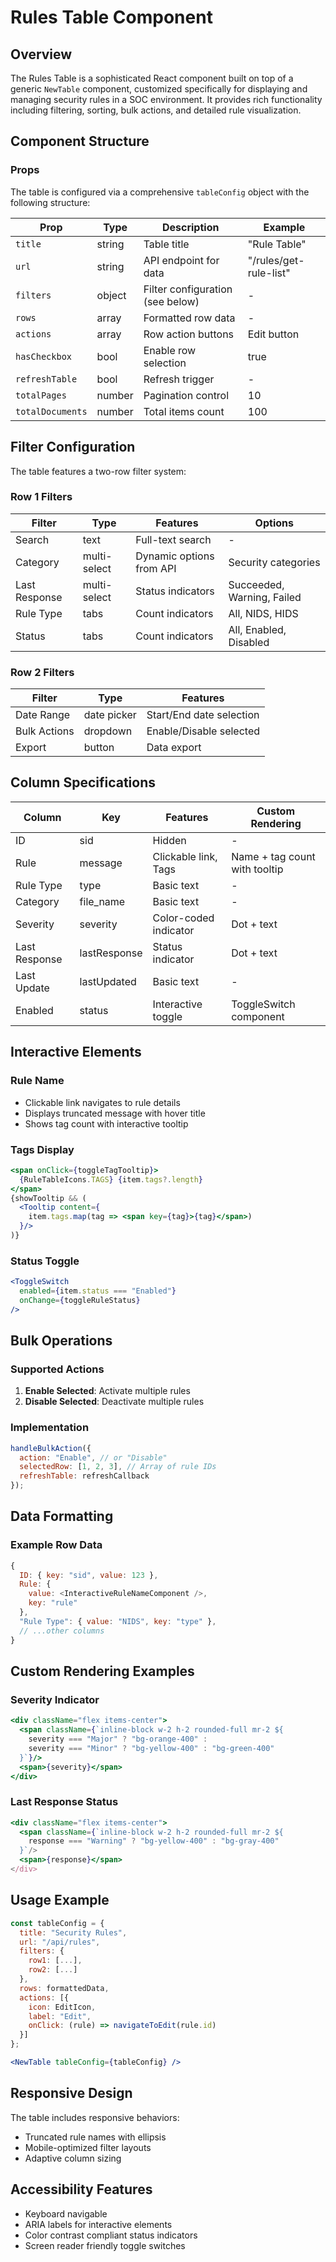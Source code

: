 # Rules Table Component

## Overview
The Rules Table is a sophisticated React component built on top of a generic `NewTable` component, customized specifically for displaying and managing security rules in a SOC environment. It provides rich functionality including filtering, sorting, bulk actions, and detailed rule visualization.

## Component Structure

### Props
The table is configured via a comprehensive `tableConfig` object with the following structure:

| Prop | Type | Description | Example |
|------|------|-------------|---------|
| `title` | string | Table title | "Rule Table" |
| `url` | string | API endpoint for data | "/rules/get-rule-list" |
| `filters` | object | Filter configuration (see below) | - |
| `rows` | array | Formatted row data | - |
| `actions` | array | Row action buttons | Edit button |
| `hasCheckbox` | bool | Enable row selection | true |
| `refreshTable` | bool | Refresh trigger | - |
| `totalPages` | number | Pagination control | 10 |
| `totalDocuments` | number | Total items count | 100 |

## Filter Configuration
The table features a two-row filter system:

### Row 1 Filters
| Filter | Type | Features | Options |
|--------|------|----------|---------|
| Search | text | Full-text search | - |
| Category | multi-select | Dynamic options from API | Security categories |
| Last Response | multi-select | Status indicators | Succeeded, Warning, Failed |
| Rule Type | tabs | Count indicators | All, NIDS, HIDS |
| Status | tabs | Count indicators | All, Enabled, Disabled |

### Row 2 Filters
| Filter | Type | Features |
|--------|------|----------|
| Date Range | date picker | Start/End date selection |
| Bulk Actions | dropdown | Enable/Disable selected |
| Export | button | Data export |

## Column Specifications

| Column | Key | Features | Custom Rendering |
|--------|-----|----------|------------------|
| ID | sid | Hidden | - |
| Rule | message | Clickable link, Tags | Name + tag count with tooltip |
| Rule Type | type | Basic text | - |
| Category | file_name | Basic text | - |
| Severity | severity | Color-coded indicator | Dot + text |
| Last Response | lastResponse | Status indicator | Dot + text |
| Last Update | lastUpdated | Basic text | - |
| Enabled | status | Interactive toggle | ToggleSwitch component |

## Interactive Elements

### Rule Name
- Clickable link navigates to rule details
- Displays truncated message with hover title
- Shows tag count with interactive tooltip

### Tags Display
```jsx
<span onClick={toggleTagTooltip}>
  {RuleTableIcons.TAGS} {item.tags?.length}
</span>
{showTooltip && (
  <Tooltip content={
    item.tags.map(tag => <span key={tag}>{tag}</span>)
  }/>
)}
```

### Status Toggle
```jsx
<ToggleSwitch
  enabled={item.status === "Enabled"}
  onChange={toggleRuleStatus}
/>
```

## Bulk Operations

### Supported Actions
1. **Enable Selected**: Activate multiple rules
2. **Disable Selected**: Deactivate multiple rules

### Implementation
```jsx
handleBulkAction({
  action: "Enable", // or "Disable"
  selectedRow: [1, 2, 3], // Array of rule IDs
  refreshTable: refreshCallback
});
```

## Data Formatting

### Example Row Data
```js
{
  ID: { key: "sid", value: 123 },
  Rule: {
    value: <InteractiveRuleNameComponent />,
    key: "rule" 
  },
  "Rule Type": { value: "NIDS", key: "type" },
  // ...other columns
}
```

## Custom Rendering Examples

### Severity Indicator
```jsx
<div className="flex items-center">
  <span className={`inline-block w-2 h-2 rounded-full mr-2 ${
    severity === "Major" ? "bg-orange-400" : 
    severity === "Minor" ? "bg-yellow-400" : "bg-green-400"
  }`}/>
  <span>{severity}</span>
</div>
```

### Last Response Status
```jsx
<div className="flex items-center">
  <span className={`inline-block w-2 h-2 rounded-full mr-2 ${
    response === "Warning" ? "bg-yellow-400" : "bg-gray-400"
  }`/>
  <span>{response}</span>
</div>
```

## Usage Example

```jsx
const tableConfig = {
  title: "Security Rules",
  url: "/api/rules",
  filters: {
    row1: [...],
    row2: [...]
  },
  rows: formattedData,
  actions: [{
    icon: EditIcon,
    label: "Edit",
    onClick: (rule) => navigateToEdit(rule.id)
  }]
};

<NewTable tableConfig={tableConfig} />
```

## Responsive Design
The table includes responsive behaviors:
- Truncated rule names with ellipsis
- Mobile-optimized filter layouts
- Adaptive column sizing

## Accessibility Features
- Keyboard navigable
- ARIA labels for interactive elements
- Color contrast compliant status indicators
- Screen reader friendly toggle switches
